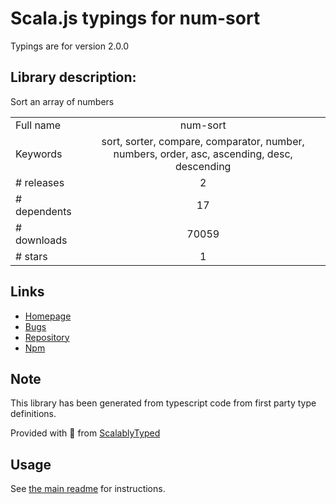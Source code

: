 
# Scala.js typings for num-sort

Typings are for version 2.0.0

## Library description:
Sort an array of numbers

|                    |                 |
| ------------------ | :-------------: |
| Full name          | num-sort |
| Keywords           | sort, sorter, compare, comparator, number, numbers, order, asc, ascending, desc, descending |
| # releases         | 2 |
| # dependents       | 17 |
| # downloads        | 70059 |
| # stars            | 1 |

## Links
- [Homepage](https://github.com/sindresorhus/num-sort#readme)
- [Bugs](https://github.com/sindresorhus/num-sort/issues)
- [Repository](https://github.com/sindresorhus/num-sort)
- [Npm](https://www.npmjs.com/package/num-sort)
    


## Note
This library has been generated from typescript code from first party type definitions.

Provided with :purple_heart: from [ScalablyTyped](https://github.com/oyvindberg/ScalablyTyped)

## Usage
See [the main readme](../../readme.md) for instructions.



